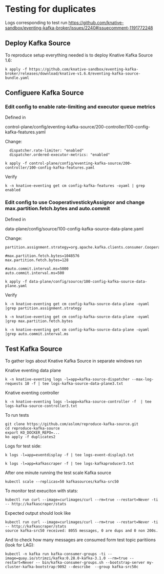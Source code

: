 # Testing for duplicates

Logs corresponding to test run
https://github.com/knative-sandbox/eventing-kafka-broker/issues/2240#issuecomment-1191772248
## Deploy Kafka Source

To reproduce setup everything needed is to deploy Knative Kafka Source 1.6:

```
k apply -f https://github.com/knative-sandbox/eventing-kafka-broker/releases/download/knative-v1.6.0/eventing-kafka-source-bundle.yaml
```

## Configuere Kafka Source

### Edit config to enable rate-limiting and executor queue metrics

Defined in

control-plane/config/eventing-kafka-source/200-controller/100-config-kafka-features.yaml


Change:

```
  dispatcher.rate-limiter: "enabled"
  dispatcher.ordered-executor-metrics: "enabled"
```

```
k apply -f control-plane/config/eventing-kafka-source/200-controller/100-config-kafka-features.yaml
```

Verify

```
k -n knative-eventing get cm config-kafka-features -oyaml | grep enabled
```


### Edit config to use CooperativestickyAssignor and change max.partition.fetch.bytes and auto.commit


Defined in

data-plane/config/source/100-config-kafka-source-data-plane.yaml

Change:

```
partition.assignment.strategy=org.apache.kafka.clients.consumer.CooperativeStickyAssignor
```

```
#max.partition.fetch.bytes=1048576
max.partition.fetch.bytes=128
```

```
#auto.commit.interval.ms=5000
auto.commit.interval.ms=500
```


```
k apply -f data-plane/config/source/100-config-kafka-source-data-plane.yaml
```

Verify

```
k -n knative-eventing get cm config-kafka-source-data-plane -oyaml |grep partition.assignment.strategy
```

```
k -n knative-eventing get cm config-kafka-source-data-plane -oyaml |grep max.partition.fetch.bytes
```

```
k -n knative-eventing get cm config-kafka-source-data-plane -oyaml |grep auto.commit.interval.ms
```

## Test Kafka Source

To gather logs about Knative Kafka Source in separate windows run

Knative eventing data plane

```
k -n knative-eventing logs -l=app=kafka-source-dispatcher --max-log-requests 10 -f | tee logs-kafka-source-data-plane3.txt
```

Knative eventing controller


```
k -n knative-eventing logs -l=app=kafka-source-controller -f  | tee logs-kafka-source-controller3.txt
```


To run tests

```
git clone https://github.com/aslom/reproduce-kafka-source.git
cd reproduce-kafka-source
export KO_DOCKER_REPO=...
ko apply -f duplicates2
```


Logs for test side:

```
k logs -l=app=eventdisplay -f | tee logs-event-display3.txt
```


```
k logs -l=app=kafkascraper -f | tee logs-kafkaproducer3.txt
```


After one minute running the test scale Kafka source

```
kubectl scale --replicas=50 kafkasources/kafka-src50
```



To monitor test exeuciton with stats:

```
kubectl run curl --image=curlimages/curl --rm=true --restart=Never -ti -- http://kafkascraper/stats
```

Expected output should look like

```
kubectl run curl --image=curlimages/curl --rm=true --restart=Never -ti -- http://kafkascraper/stats
source kafka-src50 received: 8055 messages, 0 are dups and 0 non 200s.
```


And to check how many messages are consumed form test topic paritiions (look for LAG):

```
kubectl -n kafka run kafka-consumer-groups -ti --image=quay.io/strimzi/kafka:0.28.0-kafka-3.1.0 --rm=true --restart=Never -- bin/kafka-consumer-groups.sh --bootstrap-server my-cluster-kafka-bootstrap:9092 --describe  --group kafka-src50c
```

